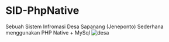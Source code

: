 # SID-PhpNative
Sebuah Sistem Infromasi Desa Sapanang (Jeneponto) Sederhana menggunakan PHP Native + MySql
![desa](https://github.com/AbdillahNob/PROFILE_Desa_Sapanang/blob/fitur-pendudukan/desa.PNG)
